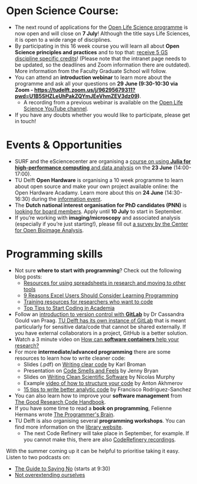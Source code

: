 
# Open Science Course:
* The next round of applications for the [Open Life Science programme](https://openlifesci.org) is now open and will close on **7 July**! 
Although the title says Life Sciences, it is open to a wide range of disciplines. 
* By participating in this 16 week course you will learn all about **Open Science principles and practices** and to top that: [receive 5 GS discipline specific credits](https://intranet.tudelft.nl/-/open-life-science-programme)! 
(Please note that the intranet page needs to be updated, so the deadlines and Zoom information there are outdated).
More information from the Faculty Graduate School will follow.
* You can attend an **introduction webinar** to learn more about the programme and ask all your questions on **29 June (9:30-10:30 via Zoom - https://tudelft.zoom.us/j/96295679311?pwd=U1B5SHZLeUhPakZQYmJEeVhmZEV3dz09)**. 
  * A recording from a previous webinar is available on the [Open Life Science YouTube channel](https://www.youtube.com/watch?v=rksUzRDFn20&feature=youtu.be).
* If you have any doubts whether you would like to participate, please get in touch!

# Events & Opportunities
* SURF and the eSciencecenter are organising a [course on using **Julia for high-performance computing** and data analysis](https://www.surf.nl/en/agenda/julia-for-hpc) on the **23 June** (14:00-17:00).
* TU Delft **Open Hardware** is organising a 10 week programme to learn about open source and make your own project available online: the Open Hardware Acadamy. 
Learn more about this on **24 June** (14:30-16:30) during the [information event](https://www.eventbrite.co.uk/e/announcing-the-open-hardware-academy-tickets-351094893277).
* The **Dutch national interest organisation for PhD candidates (PNN)** is [looking for board members](https://hetpnn.nl/en/vacatures/). 
Apply until **10 July** to start in September. 
* If you’re working with **imaging/microscopy** and associated analysis (especially if you’re just starting!), please fill out [a survey by the Center for Open Bioimage Analysis](https://docs.google.com/forms/d/e/1FAIpQLSeaqL5EA94TDHOVUFOgARc5w6WSoeQoIOD0N81feVwyZFUemg/viewform). 

# Programming skills
*	Not sure **where to start with programming**? Check out the following blog posts:
    * [Resources for using spreadsheets in research and moving to other tools](https://www.software.ac.uk/blog/2021-11-05-resources-using-spreadsheets-research-and-moving-other-tools)
    * [9 Reasons Excel Users Should Consider Learning Programming](https://www.dataquest.io/blog/9-reasons-excel-users-should-consider-learning-programming/)
    * [Training resources for researchers who want to code](https://www.software.ac.uk/blog/2021-11-11-training-resources-researchers-want-learn-code) 
    * [Top Tips to Start Coding in Academia](https://www.software.ac.uk/blog/2021-11-04-top-tips-start-coding-academia)
* Follow an [introduction to version control with **GitLab**](https://vimeo.com/668637653) by Dr Cassandra Gould van Praag. 
[TU Delft has its own instance of GitLab](https://gitlab.tudelft.nl/) that is meant particularly for sensitive data/code that cannot be shared externally. 
If you have external collaborators in a project, GitHub is a better solution. 
* Watch a 3 minute video on [How can **software containers** help your research?](https://www.youtube.com/watch?v=HelrQnm3v4g)
* For more **intermediate/advanced programming** there are some resources to learn how to write cleaner code: 
  * Slides (.pdf) on [Writing clear code](https://kbroman.org/AdvData/14_clearcode.pdf) by Karl Broman
  * Presentation on [Code Smells and Feels](https://github.com/jennybc/code-smells-and-feels#readme) by Jenny Bryan
  * Slides on [Writing Clean Scientific Software](https://doi.org/10.5281/zenodo.3922957) by Nicolas Murphy 
  * Example [video of how to structure your code](https://www.youtube.com/watch?v=EQIOyF2oots) by Anton Akhmerov
  * [15 tips to write better analytic code](https://doi.org/10.6084/m9.figshare.13362740.v1) by Francisco Rodriguez-Sanchez
* You can also learn how to improve your **software management** from [The Good Research Code Handbook](https://goodresearch.dev/index.html).
* If you have some time to read a **book on programming**, Felienne Hermans wrote [The Programmer's Brain](https://www.universiteitleiden.nl/en/research/research-output/science/the-programmers-brain).
* TU Delft is also organising several **programming workshops**. 
You can find more information on the [library website]( https://www.tudelft.nl/en/library/research-data-management/r/training-events/training-for-researchers/). 
  * The next Code Refinery will take place in September, for example. 
If you cannot make this, there are also [CodeRefinery recordings](https://www.youtube.com/playlist?list=PLpLblYHCzJABxMUsrXAM4g8i2d9W4oyft).

With the summer coming up it can be helpful to prioritise taking it easy. Listen to two podcasts on: 
* [The Guide to Saying No](https://www.deargradstudent.com/episodes/64) (starts at 9:30)
* [Not overextending ourselves](https://open.spotify.com/episode/2WrDeT1u4XjkANRJz7C5Pm?si=d6d74ea5466d46fb)
